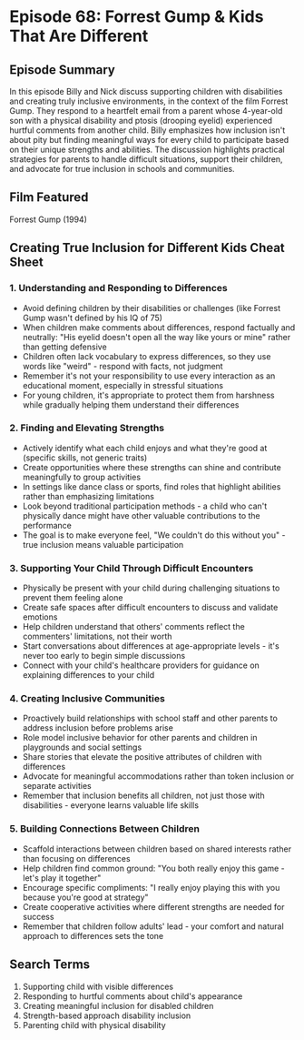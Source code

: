 # Episode 68: Forrest Gump & Kids That Are Different

## Episode Summary
In this episode Billy and Nick discuss supporting children with disabilities and creating truly inclusive environments, in the context of the film Forrest Gump. They respond to a heartfelt email from a parent whose 4-year-old son with a physical disability and ptosis (drooping eyelid) experienced hurtful comments from another child. Billy emphasizes how inclusion isn't about pity but finding meaningful ways for every child to participate based on their unique strengths and abilities. The discussion highlights practical strategies for parents to handle difficult situations, support their children, and advocate for true inclusion in schools and communities.

## Film Featured
Forrest Gump (1994)

## Creating True Inclusion for Different Kids Cheat Sheet

### 1. Understanding and Responding to Differences
- Avoid defining children by their disabilities or challenges (like Forrest Gump wasn't defined by his IQ of 75)
- When children make comments about differences, respond factually and neutrally: "His eyelid doesn't open all the way like yours or mine" rather than getting defensive
- Children often lack vocabulary to express differences, so they use words like "weird" - respond with facts, not judgment
- Remember it's not your responsibility to use every interaction as an educational moment, especially in stressful situations
- For young children, it's appropriate to protect them from harshness while gradually helping them understand their differences

### 2. Finding and Elevating Strengths
- Actively identify what each child enjoys and what they're good at (specific skills, not generic traits)
- Create opportunities where these strengths can shine and contribute meaningfully to group activities
- In settings like dance class or sports, find roles that highlight abilities rather than emphasizing limitations
- Look beyond traditional participation methods - a child who can't physically dance might have other valuable contributions to the performance
- The goal is to make everyone feel, "We couldn't do this without you" - true inclusion means valuable participation

### 3. Supporting Your Child Through Difficult Encounters
- Physically be present with your child during challenging situations to prevent them feeling alone
- Create safe spaces after difficult encounters to discuss and validate emotions
- Help children understand that others' comments reflect the commenters' limitations, not their worth
- Start conversations about differences at age-appropriate levels - it's never too early to begin simple discussions
- Connect with your child's healthcare providers for guidance on explaining differences to your child

### 4. Creating Inclusive Communities
- Proactively build relationships with school staff and other parents to address inclusion before problems arise
- Role model inclusive behavior for other parents and children in playgrounds and social settings
- Share stories that elevate the positive attributes of children with differences
- Advocate for meaningful accommodations rather than token inclusion or separate activities
- Remember that inclusion benefits all children, not just those with disabilities - everyone learns valuable life skills

### 5. Building Connections Between Children
- Scaffold interactions between children based on shared interests rather than focusing on differences
- Help children find common ground: "You both really enjoy this game - let's play it together"
- Encourage specific compliments: "I really enjoy playing this with you because you're good at strategy"
- Create cooperative activities where different strengths are needed for success
- Remember that children follow adults' lead - your comfort and natural approach to differences sets the tone

## Search Terms
1. Supporting child with visible differences
2. Responding to hurtful comments about child's appearance
3. Creating meaningful inclusion for disabled children
4. Strength-based approach disability inclusion
5. Parenting child with physical disability